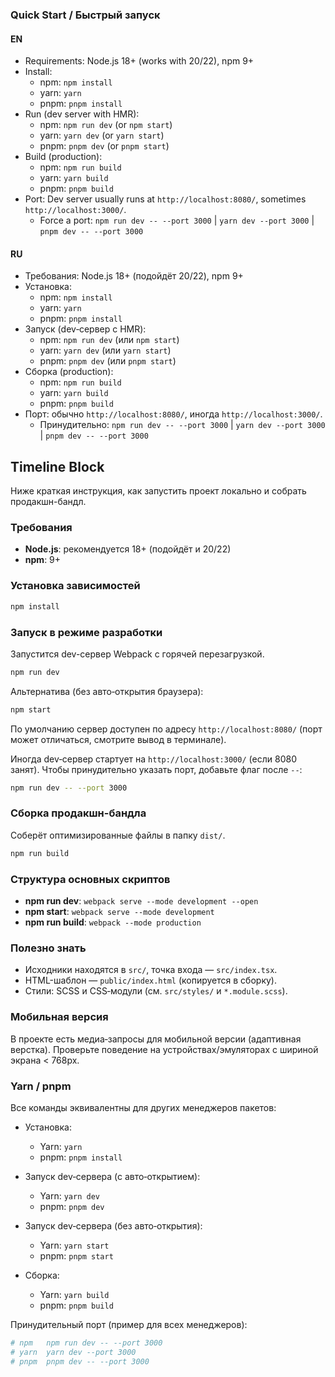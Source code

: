 ### Quick Start / Быстрый запуск

#### EN

- Requirements: Node.js 18+ (works with 20/22), npm 9+
- Install:
  - npm: `npm install`
  - yarn: `yarn`
  - pnpm: `pnpm install`
- Run (dev server with HMR):
  - npm: `npm run dev` (or `npm start`)
  - yarn: `yarn dev` (or `yarn start`)
  - pnpm: `pnpm dev` (or `pnpm start`)
- Build (production):
  - npm: `npm run build`
  - yarn: `yarn build`
  - pnpm: `pnpm build`
- Port: Dev server usually runs at `http://localhost:8080/`, sometimes `http://localhost:3000/`.
  - Force a port: `npm run dev -- --port 3000` | `yarn dev --port 3000` | `pnpm dev -- --port 3000`

#### RU

- Требования: Node.js 18+ (подойдёт 20/22), npm 9+
- Установка:
  - npm: `npm install`
  - yarn: `yarn`
  - pnpm: `pnpm install`
- Запуск (dev‑сервер с HMR):
  - npm: `npm run dev` (или `npm start`)
  - yarn: `yarn dev` (или `yarn start`)
  - pnpm: `pnpm dev` (или `pnpm start`)
- Сборка (production):
  - npm: `npm run build`
  - yarn: `yarn build`
  - pnpm: `pnpm build`
- Порт: обычно `http://localhost:8080/`, иногда `http://localhost:3000/`.
  - Принудительно: `npm run dev -- --port 3000` | `yarn dev --port 3000` | `pnpm dev -- --port 3000`

## Timeline Block

Ниже краткая инструкция, как запустить проект локально и собрать продакшн-бандл.

### Требования

- **Node.js**: рекомендуется 18+ (подойдёт и 20/22)
- **npm**: 9+

### Установка зависимостей

```bash
npm install
```

### Запуск в режиме разработки

Запустится dev-сервер Webpack с горячей перезагрузкой.

```bash
npm run dev
```

Альтернатива (без авто‑открытия браузера):

```bash
npm start
```

По умолчанию сервер доступен по адресу `http://localhost:8080/` (порт может отличаться, смотрите вывод в терминале).

Иногда dev‑сервер стартует на `http://localhost:3000/` (если 8080 занят). Чтобы принудительно указать порт, добавьте флаг после `--`:

```bash
npm run dev -- --port 3000
```

### Сборка продакшн-бандла

Соберёт оптимизированные файлы в папку `dist/`.

```bash
npm run build
```

### Структура основных скриптов

- **npm run dev**: `webpack serve --mode development --open`
- **npm start**: `webpack serve --mode development`
- **npm run build**: `webpack --mode production`

### Полезно знать

- Исходники находятся в `src/`, точка входа — `src/index.tsx`.
- HTML-шаблон — `public/index.html` (копируется в сборку).
- Стили: SCSS и CSS‑модули (см. `src/styles/` и `*.module.scss`).

### Мобильная версия

В проекте есть медиа‑запросы для мобильной версии (адаптивная верстка). Проверьте поведение на устройствах/эмуляторах с шириной экрана < 768px.

### Yarn / pnpm

Все команды эквивалентны для других менеджеров пакетов:

- Установка:

  - Yarn: `yarn`
  - pnpm: `pnpm install`

- Запуск dev‑сервера (с авто‑открытием):

  - Yarn: `yarn dev`
  - pnpm: `pnpm dev`

- Запуск dev‑сервера (без авто‑открытия):

  - Yarn: `yarn start`
  - pnpm: `pnpm start`

- Сборка:
  - Yarn: `yarn build`
  - pnpm: `pnpm build`

Принудительный порт (пример для всех менеджеров):

```bash
# npm	npm run dev -- --port 3000
# yarn	yarn dev --port 3000
# pnpm	pnpm dev -- --port 3000
```
